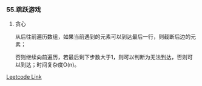 ### 55.跳跃游戏

1. 贪心
   
   从后往前遍历数组，如果当前遇到的元素可以到达最后一行，则截断后边的元素；
   
   否则继续向前遍历，若最后剩下步数大于1，则可以判断为无法到达，否则可以到达；时间复杂度O(n)。

[Leetcode Link](https://leetcode-cn.com/problems/jump-game/)